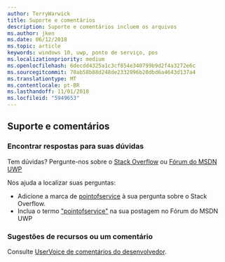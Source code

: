 ```yaml
---
author: TerryWarwick
title: Suporte e comentários
description: Suporte e comentários incluem os arquivos
ms.author: jken
ms.date: 06/12/2018
ms.topic: article
keywords: windows 10, uwp, ponto de serviço, pos
ms.localizationpriority: medium
ms.openlocfilehash: 6decdd4325a1c3cf854e340799b9d2f4a3272e6c
ms.sourcegitcommit: 70ab58b88d248de2332096b20dbd6a4643d137a4
ms.translationtype: MT
ms.contentlocale: pt-BR
ms.lasthandoff: 11/01/2018
ms.locfileid: "5949653"
---
```

## <a name="support-and-feedback"></a>Suporte e comentários

### <a name="find-answers-to-your-questions"></a>Encontrar respostas para suas dúvidas

Tem dúvidas? Pergunte-nos sobre o [Stack Overflow](https://aka.ms/pos-stackoverflow) ou [Fórum do MSDN UWP](https://aka.ms/pos-msdn-uwpforum)

Nos ajuda a localizar suas perguntas:
- Adicione a marca de [pointofservice](https://aka.ms/pos-stackoverflow) à sua pergunta sobre o Stack Overflow. 
- Inclua o termo ["pointofservice"](https://aka.ms/pos-msdn-uwpforum) na sua postagem no Fórum do MSDN UWP

### <a name="make-feature-suggestions-or-give-feedback"></a>Sugestões de recursos ou um comentário
Consulte [UserVoice de comentários do desenvolvedor](https://wpdev.uservoice.com/forums/110705-universal-windows-platform?category_id=202594).